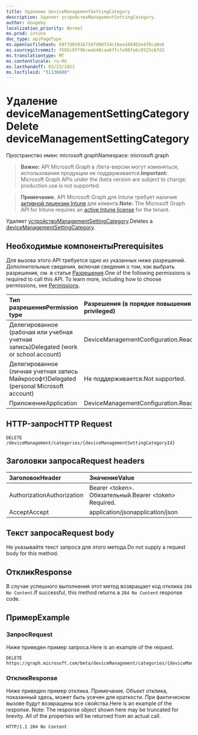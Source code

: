 ```yaml
---
title: Удаление deviceManagementSettingCategory
description: Удаляет устройствоManagementSettingCategory.
author: dougeby
localization_priority: Normal
ms.prod: intune
doc_type: apiPageType
ms.openlocfilehash: 69f7d03926759fd90f24c16ea108482e4f8ca8eb
ms.sourcegitcommit: f592c9ff96ceeb40caa67fcfe90fe6c8525cb7d2
ms.translationtype: MT
ms.contentlocale: ru-RU
ms.lasthandoff: 03/23/2021
ms.locfileid: "51136680"
---
```

# <a name="delete-devicemanagementsettingcategory"></a><span data-ttu-id="d5ed2-103">Удаление deviceManagementSettingCategory</span><span class="sxs-lookup"><span data-stu-id="d5ed2-103">Delete deviceManagementSettingCategory</span></span>

<span data-ttu-id="d5ed2-104">Пространство имен: microsoft.graph</span><span class="sxs-lookup"><span data-stu-id="d5ed2-104">Namespace: microsoft.graph</span></span>

> <span data-ttu-id="d5ed2-105">**Важно:** API Microsoft Graph в /бета-версии могут изменяться; использование продукции не поддерживается.</span><span class="sxs-lookup"><span data-stu-id="d5ed2-105">**Important:** Microsoft Graph APIs under the /beta version are subject to change; production use is not supported.</span></span>

> <span data-ttu-id="d5ed2-106">**Примечание.** API Microsoft Graph для Intune требует наличия [активной лицензии Intune](https://go.microsoft.com/fwlink/?linkid=839381) для клиента.</span><span class="sxs-lookup"><span data-stu-id="d5ed2-106">**Note:** The Microsoft Graph API for Intune requires an [active Intune license](https://go.microsoft.com/fwlink/?linkid=839381) for the tenant.</span></span>

<span data-ttu-id="d5ed2-107">Удаляет [устройствоManagementSettingCategory](../resources/intune-deviceintent-devicemanagementsettingcategory.md).</span><span class="sxs-lookup"><span data-stu-id="d5ed2-107">Deletes a [deviceManagementSettingCategory](../resources/intune-deviceintent-devicemanagementsettingcategory.md).</span></span>

## <a name="prerequisites"></a><span data-ttu-id="d5ed2-108">Необходимые компоненты</span><span class="sxs-lookup"><span data-stu-id="d5ed2-108">Prerequisites</span></span>
<span data-ttu-id="d5ed2-p101">Для вызова этого API требуется одно из указанных ниже разрешений. Дополнительные сведения, включая сведения о том, как выбрать разрешения, см. в статье [Разрешения](/graph/permissions-reference).</span><span class="sxs-lookup"><span data-stu-id="d5ed2-p101">One of the following permissions is required to call this API. To learn more, including how to choose permissions, see [Permissions](/graph/permissions-reference).</span></span>

|<span data-ttu-id="d5ed2-111">Тип разрешения</span><span class="sxs-lookup"><span data-stu-id="d5ed2-111">Permission type</span></span>|<span data-ttu-id="d5ed2-112">Разрешения (в порядке повышения привилегий)</span><span class="sxs-lookup"><span data-stu-id="d5ed2-112">Permissions (from least to most privileged)</span></span>|
|:---|:---|
|<span data-ttu-id="d5ed2-113">Делегированное (рабочая или учебная учетная запись)</span><span class="sxs-lookup"><span data-stu-id="d5ed2-113">Delegated (work or school account)</span></span>|<span data-ttu-id="d5ed2-114">DeviceManagementConfiguration.ReadWrite.All</span><span class="sxs-lookup"><span data-stu-id="d5ed2-114">DeviceManagementConfiguration.ReadWrite.All</span></span>|
|<span data-ttu-id="d5ed2-115">Делегированное (личная учетная запись Майкрософт)</span><span class="sxs-lookup"><span data-stu-id="d5ed2-115">Delegated (personal Microsoft account)</span></span>|<span data-ttu-id="d5ed2-116">Не поддерживается.</span><span class="sxs-lookup"><span data-stu-id="d5ed2-116">Not supported.</span></span>|
|<span data-ttu-id="d5ed2-117">Приложение</span><span class="sxs-lookup"><span data-stu-id="d5ed2-117">Application</span></span>|<span data-ttu-id="d5ed2-118">DeviceManagementConfiguration.ReadWrite.All</span><span class="sxs-lookup"><span data-stu-id="d5ed2-118">DeviceManagementConfiguration.ReadWrite.All</span></span>|

## <a name="http-request"></a><span data-ttu-id="d5ed2-119">HTTP-запрос</span><span class="sxs-lookup"><span data-stu-id="d5ed2-119">HTTP Request</span></span>
<!-- {
  "blockType": "ignored"
}
-->
``` http
DELETE /deviceManagement/categories/{deviceManagementSettingCategoryId}
```

## <a name="request-headers"></a><span data-ttu-id="d5ed2-120">Заголовки запроса</span><span class="sxs-lookup"><span data-stu-id="d5ed2-120">Request headers</span></span>
|<span data-ttu-id="d5ed2-121">Заголовок</span><span class="sxs-lookup"><span data-stu-id="d5ed2-121">Header</span></span>|<span data-ttu-id="d5ed2-122">Значение</span><span class="sxs-lookup"><span data-stu-id="d5ed2-122">Value</span></span>|
|:---|:---|
|<span data-ttu-id="d5ed2-123">Authorization</span><span class="sxs-lookup"><span data-stu-id="d5ed2-123">Authorization</span></span>|<span data-ttu-id="d5ed2-124">Bearer &lt;token&gt;. Обязательный.</span><span class="sxs-lookup"><span data-stu-id="d5ed2-124">Bearer &lt;token&gt; Required.</span></span>|
|<span data-ttu-id="d5ed2-125">Accept</span><span class="sxs-lookup"><span data-stu-id="d5ed2-125">Accept</span></span>|<span data-ttu-id="d5ed2-126">application/json</span><span class="sxs-lookup"><span data-stu-id="d5ed2-126">application/json</span></span>|

## <a name="request-body"></a><span data-ttu-id="d5ed2-127">Текст запроса</span><span class="sxs-lookup"><span data-stu-id="d5ed2-127">Request body</span></span>
<span data-ttu-id="d5ed2-128">Не указывайте текст запроса для этого метода.</span><span class="sxs-lookup"><span data-stu-id="d5ed2-128">Do not supply a request body for this method.</span></span>

## <a name="response"></a><span data-ttu-id="d5ed2-129">Отклик</span><span class="sxs-lookup"><span data-stu-id="d5ed2-129">Response</span></span>
<span data-ttu-id="d5ed2-130">В случае успешного выполнения этот метод возвращает код отклика `204 No Content`.</span><span class="sxs-lookup"><span data-stu-id="d5ed2-130">If successful, this method returns a `204 No Content` response code.</span></span>

## <a name="example"></a><span data-ttu-id="d5ed2-131">Пример</span><span class="sxs-lookup"><span data-stu-id="d5ed2-131">Example</span></span>

### <a name="request"></a><span data-ttu-id="d5ed2-132">Запрос</span><span class="sxs-lookup"><span data-stu-id="d5ed2-132">Request</span></span>
<span data-ttu-id="d5ed2-133">Ниже приведен пример запроса.</span><span class="sxs-lookup"><span data-stu-id="d5ed2-133">Here is an example of the request.</span></span>
``` http
DELETE https://graph.microsoft.com/beta/deviceManagement/categories/{deviceManagementSettingCategoryId}
```

### <a name="response"></a><span data-ttu-id="d5ed2-134">Отклик</span><span class="sxs-lookup"><span data-stu-id="d5ed2-134">Response</span></span>
<span data-ttu-id="d5ed2-p102">Ниже приведен пример отклика. Примечание. Объект отклика, показанный здесь, может быть усечен для краткости. При фактическом вызове будут возвращены все свойства.</span><span class="sxs-lookup"><span data-stu-id="d5ed2-p102">Here is an example of the response. Note: The response object shown here may be truncated for brevity. All of the properties will be returned from an actual call.</span></span>
``` http
HTTP/1.1 204 No Content
```




